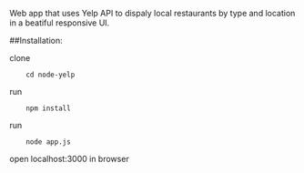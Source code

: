 Web app that uses Yelp API to dispaly local restaurants by type and location in a beatiful responsive UI.

##Installation: 

clone



        cd node-yelp
    
run


        npm install
        
run 
        
        node app.js
        
open localhost:3000 in browser

